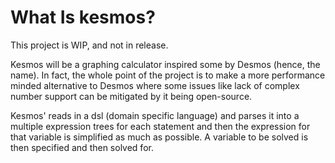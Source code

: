 # What Is kesmos?

This project is WIP, and not in release.

Kesmos will be a graphing calculator inspired some by Desmos (hence, the name).
In fact, the whole point of the project is to make a more performance minded
alternative to Desmos where some issues like lack of complex number support can
be mitigated by it being open-source.

Kesmos' reads in a dsl (domain specific language) and parses it into a multiple
expression trees for each statement and then the expression for that variable is
simplified as much as possible. A variable to be solved is then specified and
then solved for.
